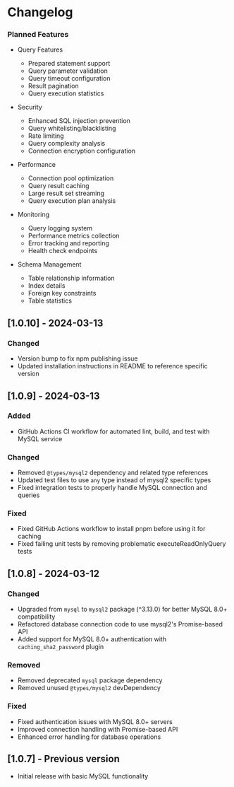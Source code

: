 # Changelog


### Planned Features
- Query Features
  - Prepared statement support
  - Query parameter validation
  - Query timeout configuration
  - Result pagination
  - Query execution statistics

- Security
  - Enhanced SQL injection prevention
  - Query whitelisting/blacklisting
  - Rate limiting
  - Query complexity analysis
  - Connection encryption configuration

- Performance
  - Connection pool optimization
  - Query result caching
  - Large result set streaming
  - Query execution plan analysis

- Monitoring
  - Query logging system
  - Performance metrics collection
  - Error tracking and reporting
  - Health check endpoints

- Schema Management
  - Table relationship information
  - Index details
  - Foreign key constraints
  - Table statistics

## [1.0.10] - 2024-03-13

### Changed
- Version bump to fix npm publishing issue
- Updated installation instructions in README to reference specific version

## [1.0.9] - 2024-03-13

### Added
- GitHub Actions CI workflow for automated lint, build, and test with MySQL service

### Changed
- Removed `@types/mysql2` dependency and related type references
- Updated test files to use `any` type instead of mysql2 specific types
- Fixed integration tests to properly handle MySQL connection and queries

### Fixed
- Fixed GitHub Actions workflow to install pnpm before using it for caching
- Fixed failing unit tests by removing problematic executeReadOnlyQuery tests

## [1.0.8] - 2024-03-12

### Changed
- Upgraded from `mysql` to `mysql2` package (^3.13.0) for better MySQL 8.0+ compatibility
- Refactored database connection code to use mysql2's Promise-based API
- Added support for MySQL 8.0+ authentication with `caching_sha2_password` plugin

### Removed
- Removed deprecated `mysql` package dependency
- Removed unused `@types/mysql2` devDependency

### Fixed
- Fixed authentication issues with MySQL 8.0+ servers
- Improved connection handling with Promise-based API
- Enhanced error handling for database operations

## [1.0.7] - Previous version
- Initial release with basic MySQL functionality 